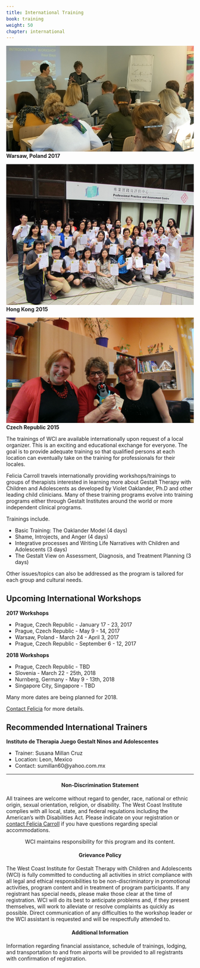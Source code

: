 ```yaml
---
title: International Training
book: training
weight: 50
chapter: international
---
```

<div class="row">
    <div class="col col-sm-6">
        <p><img src="/assets/img/international1.jpg" class="img-responsive img-thumbnail" />
        <strong>Warsaw, Poland 2017</strong></p>
        <p><img src="/assets/img/hongkong2015.jpg" class="img-responsive img-thumbnail" />
        <strong>Hong Kong 2015</strong></p>
        <p><img src="/assets/img/FeliciaMole.jpg" class="img-responsive img-thumbnail" />
        <strong>Czech Republic 2015</strong></p>
    </div>
    <div class="col col-sm-6">
        <p>The trainings of WCI are available internationally upon request of a local organizer. This is an exciting and educational exchange for everyone. The goal is to provide adequate training so that qualified persons at each location can eventually take on the training for professionals for their locales.</p>
        <p>Felicia Carroll travels internationally providing workshops/trainings to groups of therapists interested in learning more about Gestalt Therapy with Children and Adolescents as developed by Violet Oaklander, Ph.D and other leading child clinicians. Many of these training programs evolve into training programs either through Gestalt Institutes around the world or more independent clinical programs.</p>
        <p>Trainings include.
        <ul>
            <li>Basic Training: The Oaklander Model (4 days)</li>
            <li>Shame, Introjects, and Anger (4 days)</li>
            <li>Integrative processes and Writing Life Narratives with Children and Adolescents (3 days)</li>
            <li>The Gestalt View on Assessment, Diagnosis, and Treatment Planning (3 days)</li>
        </ul>
        Other issues/topics can also be addressed as the program is tailored for each group and cultural needs.
        </p>
        <h2>Upcoming International Workshops</h2>
        <strong>2017 Workshops</strong>
        <ul>
            <li>Prague, Czech Republic - January 17 - 23, 2017</li>
            <li>Prague, Czech Republic - May 9 - 14, 2017</li>
            <li>Warsaw, Poland - March 24 - April 3, 2017</li>
            <li>Prague, Czech Republic - September 6 - 12, 2017</li>
        </ul>
        <strong>2018 Workshops</strong>
        <ul>
            <li>Prague, Czech Republic - TBD</li>
            <li>Slovenia - March 22 - 25th, 2018</li>
            <li>Nurnberg, Germany - May 9 - 13th, 2018</li>
            <li>Singapore City, Singapore - TBD</li>
        </ul>
        <p>Many more dates are being planned for 2018.</p>
        <p><a href="/contact">Contact Felicia</a> for more details.</p>
    </div>
</div>
<div class="docs-section">
  <h2 id="recommended-international" class="header-title">Recommended International Trainers</h2>
  <div class="docs-section">
    <strong>Instituto de Therapia Juego Gestalt Ninos and Adolescentes</strong>
    <ul>
      <li>Trainer: Susana Millan Cruz</li>
      <li>Location: Leon, Mexico</li>
      <li>Contact: sumillan60@yahoo.com.mx</li>
    </ul>
  </div>
</div>
<hr>
<p></p>
<div class="row">
  <div class="col col-sm-8 col-sm-offset-2">
    <h4 style="text-align: center;"><strong>Non-Discrimination Statement</strong></h4>
    <p>All trainees are welcome without regard to gender, race, national or ethnic origin, sexual orientation, religion, or disability. The West Coast Institute complies with all local, state, and federal regulations including the American’s with Disabilities Act. Please indicate on your registration or <a href="/contact">contact Felicia Carroll</a> if you have questions regarding special accommodations.</p>
  </div>
</div>
<div class="row">
  <div class="col col-sm-8 col-sm-offset-2" style="text-align:center;">
    <p>WCI maintains responsibility for this program and its content.</p>
  </div>
</div>
<p></p>
<p></p>
<div class="row">
  <div class="col col-sm-8 col-sm-offset-2">
    <h4 style="text-align: center;"><strong>Grievance Policy</strong></h4>
    <p>The West Coast Institute for Gestalt Therapy with Children and Adolescents (WCI) is fully committed to conducting all activities in strict compliance with all legal and ethical responsibilities to be non-discriminatory in promotional activities, program content and in treatment of program participants. If any registrant has special needs, please make those clear at the time of registration.   WCI will do its best to anticipate problems and, if they present themselves, will work to alleviate or resolve complaints as quickly as possible.  Direct communication of any difficulties to the workshop leader or the WCI assistant is requested and will be respectfully attended to.</p>
  </div>
</div>
<div class="row">
  <div class="col col-sm-8 col-sm-offset-2">
    <h4 style="text-align: center;"><strong>Additional Information</strong></h4>
    <p>Information regarding financial assistance, schedule of trainings, lodging, and transportation to and from airports will be provided to all registrants with confirmation of registration.</p>
  </div>
</div>
